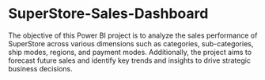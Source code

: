 # SuperStore-Sales-Dashboard
The objective of this Power BI project is to analyze the sales performance of SuperStore across various dimensions such as categories, sub-categories, ship modes, regions, and payment modes. Additionally, the project aims to forecast future sales and identify key trends and insights to drive strategic business decisions.
